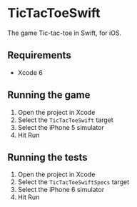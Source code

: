 # TicTacToeSwift

The game Tic-tac-toe in Swift, for iOS.

## Requirements
  * Xcode 6

## Running the game
  1. Open the project in Xcode
  2. Select the `TicTacToeSwift` target
  3. Select the iPhone 5 simulator
  4. Hit Run

## Running the tests
  1. Open the project in Xcode
  2. Select the `TicTacToeSwiftSpecs` target
  3. Select the iPhone 6 simulator
  4. Hit Run
